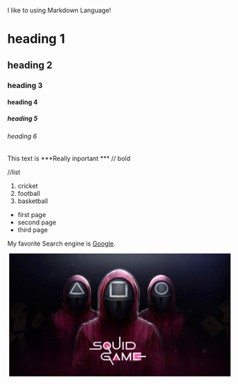 I like to using Markdown Language!

# heading 1
## heading 2
### heading 3
#### heading 4
##### heading 5
###### heading 6

This text is ***Really inportant *** // bold


//list

1. cricket
2. football
3. basketball

- first page
- second page
- third page

My favorite Search engine is [Google](https://www.google.ca/).

![Squide game image](/image/Background.png)
